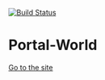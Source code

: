 [![Build Status](https://scrutinizer-ci.com/g/Knipje/Portal-World/badges/build.png?b=master)](https://scrutinizer-ci.com/g/Knipje/Portal-World/build-status/master)
# Portal-World
[Go to the site](https://www.portalworld.gq)
